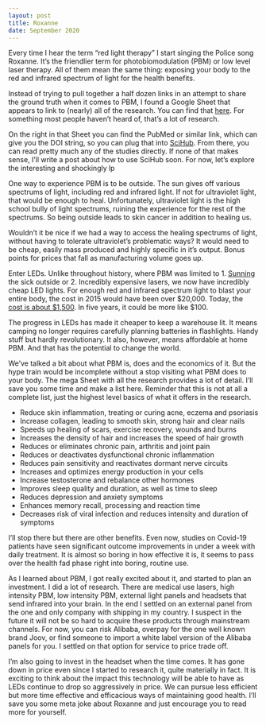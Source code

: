 ```yaml
---
layout: post
title: Roxanne
date: September 2020
---
```

Every time I hear the term “red light therapy” I start singing the Police song Roxanne. It’s the friendlier term for photobiomodulation (PBM) or low level laser therapy. All of them mean the same thing: exposing your body to the red and infrared spectrum of light for the health benefits.

Instead of trying to pull together a half dozen links in an attempt to share the ground truth when it comes to PBM, I found a Google Sheet that appears to link to (nearly) all of the research. You can find that [here](https://docs.google.com/spreadsheets/d/1ZKl5Me4XwPj4YgJCBes3VSCJjiVO4XI0tIR0rbMBj08/edit#gid=0). For something most people haven’t heard of, that’s a lot of research. 

On the right in that Sheet you can find the PubMed or similar link, which can give you the DOI string, so you can plug that into [SciHub](https://sci-hub.tw/). From there, you can read pretty much any of the studies directly. If none of that makes sense, I’ll write a post about how to use SciHub soon. For now, let’s explore the interesting and shockingly lp

One way to experience PBM is to be outside. The sun gives off various spectrums of light, including red and infrared light. If not for ultraviolet light, that would be enough to heal. Unfortunately, ultraviolet light is the high school bully of light spectrums, ruining the experience for the rest of the spectrums. So being outside leads to skin cancer in addition to healing us.

Wouldn’t it be nice if we had a way to access the healing spectrums of light, without having to tolerate ultraviolet’s problematic ways? It would need to be cheap, easily mass produced and highly specific in it’s output. Bonus points for prices that fall as manufacturing volume goes up.

Enter LEDs. Unlike throughout history, where PBM was limited to 1. [Sunning](https://en.wikipedia.org/wiki/Sunning_(behaviour)) the sick outside or 2. Incredibly expensive lasers, we now have incredibly cheap LED lights. For enough red and infrared spectrum light to blast your entire body, the cost in 2015 would have been over $20,000. Today, the [cost is about $1,500](https://www.redalternative.ca/products/ultimate-red-infrared-light-therapy-device). In five years, it could be more like $100. 

The progress in LEDs has made it cheaper to keep a warehouse lit. It means camping no longer requires carefully planning batteries in flashlights. Handy stuff but hardly revolutionary. It also, however, means affordable at home PBM. And that has the potential to change the world.

We’ve talked a bit about what PBM is, does and the economics of it. But the hype train would be incomplete without a stop visiting what PBM does to your body. The mega Sheet with all the research provides a lot of detail. I’ll save you some time and make a list here. Reminder that this is not at all a complete list, just the highest level basics of what it offers in the research.

*   Reduce skin inflammation, treating or curing acne, eczema and psoriasis
*   Increase collagen, leading to smooth skin, strong hair and clear nails
*   Speeds up healing of scars, exercise recovery, wounds and burns
*   Increases the density of hair and increases the speed of hair growth
*   Reduces or eliminates chronic pain, arthritis and joint pain
*   Reduces or deactivates dysfunctional chronic inflammation
*   Reduces pain sensitivity and reactivates dormant nerve circuits
*   Increases and optimizes energy production in your cells
*   Increase testosterone and rebalance other hormones
*   Improves sleep quality and duration, as well as time to sleep
*   Reduces depression and anxiety symptoms
*   Enhances memory recall, processing and reaction time
*   Decreases risk of viral infection and reduces intensity and duration of symptoms

I’ll stop there but there are other benefits. Even now, studies on Covid-19 patients have seen significant outcome improvements in under a week with daily treatment. It is almost so boring in how effective it is, it seems to pass over the health fad phase right into boring, routine use.

As I learned about PBM, I got really excited about it, and started to plan an investment. I did a lot of research. There are medical use lasers, high intensity PBM, low intensity PBM, external light panels and headsets that send infrared into your brain. In the end I settled on an external panel from the one and only company with shipping in my country. I suspect in the future it will not be so hard to acquire these products through mainstream channels. For now, you can risk Alibaba, overpay for the one well known brand Joov, or find someone to import a white label version of the Alibaba panels for you. I settled on that option for service to price trade off.

I’m also going to invest in the headset when the time comes. It has gone down in price even since I started to research it, quite materially in fact. It is exciting to think about the impact this technology will be able to have as LEDs continue to drop so aggressively in price. We can pursue less efficient but more time effective and efficacious ways of maintaining good health. I’ll save you some meta joke about Roxanne and just encourage you to read more for yourself.
